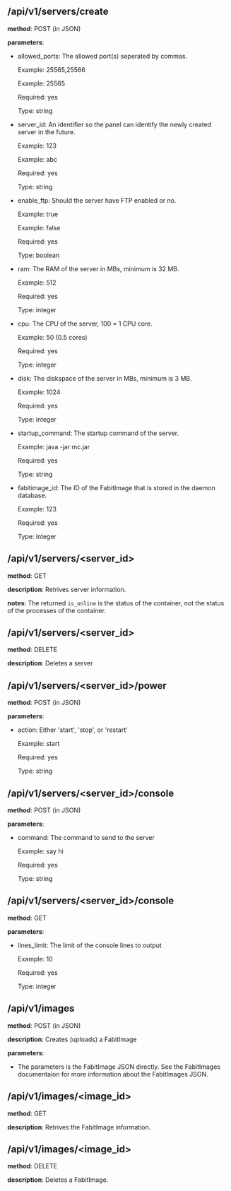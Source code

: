 ## /api/v1/servers/create
**method**: POST (in JSON)

**parameters**:

  - allowed_ports: The allowed port(s) seperated by commas.
  
      Example: 25565,25566
      
      Example: 25565
      
      Required: yes
      
      Type: string
  
   - server_id: An identifier so the panel can identify the newly created server in the future.
   
      Example: 123
      
      Example: abc
      
      Required: yes
      
      Type: string
      
  - enable_ftp: Should the server have FTP enabled or no.
  
      Example: true
      
      Example: false
      
      Required: yes
      
      Type: boolean
      
  - ram: The RAM of the server in MBs, minimum is 32 MB.
  
      Example: 512
      
      Required: yes
      
      Type: integer
      
  - cpu: The CPU of the server, 100 = 1 CPU core.
  
      Example: 50 (0.5 cores)
      
      Required: yes
      
      Type: integer
      
  - disk: The diskspace of the server in MBs, minimum is 3 MB.
  
      Example: 1024
      
      Required: yes
      
      Type: integer
      
  - startup_command: The startup command of the server.
  
      Example: java -jar mc.jar
      
      Required: yes
      
      Type: string
      
  - fabitimage_id: The ID of the FabitImage that is stored in the daemon database.
  
      Example: 123
      
      Required: yes
      
      Type: integer

## /api/v1/servers/<server_id>
**method**: GET

**description**: Retrives server information.

**notes**: The returned `is_online` is the status of the container, not the status of the processes of the container.

## /api/v1/servers/<server_id>
**method**: DELETE

**description**: Deletes a server

## /api/v1/servers/<server_id>/power
**method**: POST (in JSON)

**parameters**:

  - action: Either 'start', 'stop', or 'restart'
  
      Example: start
      
      Required: yes
      
      Type: string
      
## /api/v1/servers/<server_id>/console
**method**: POST (in JSON)

**parameters**:

  - command: The command to send to the server
  
      Example: say hi
      
      Required: yes
      
      Type: string
      
## /api/v1/servers/<server_id>/console
**method**: GET

**parameters**:

  - lines_limit: The limit of the console lines to output
  
      Example: 10
      
      Required: yes
      
      Type: integer
      
## /api/v1/images
**method**: POST (in JSON)

**description**: Creates (uploads) a FabitImage

**parameters**:

  - The parameters is the FabitImage JSON directly. See the FabitImages documentaion for more information about the FabitImages JSON.
  
## /api/v1/images/<image_id>
**method**: GET

**description**: Retrives the FabitImage information.

## /api/v1/images/<image_id>
**method**: DELETE

**description**: Deletes a FabitImage.